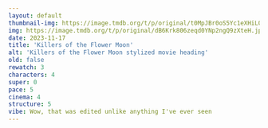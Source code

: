 ```yaml
---
layout: default
thumbnail-img: https://image.tmdb.org/t/p/original/t0MpJBr0oS5Yc1eXHiL05T5UDIT.png
img: https://image.tmdb.org/t/p/original/dB6Krk806zeqd0YNp2ngQ9zXteH.jpg
date: 2023-11-17
title: 'Killers of the Flower Moon'
alt: 'Killers of the Flower Moon stylized movie heading'
old: false
rewatch: 3
characters: 4
super: 0
pace: 5
cinema: 4
structure: 5
vibe: Wow, that was edited unlike anything I've ever seen
---
```

